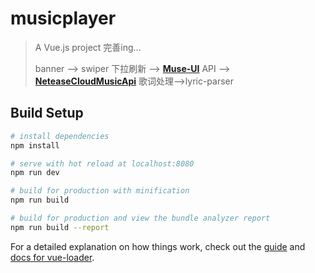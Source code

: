 # musicplayer

> A Vue.js project
> 完善ing...
>
> banner --> swiper
> 下拉刷新 --> **[Muse-UI](https://muse-ui.org/)**
> API -->**[ NeteaseCloudMusicApi](https://github.com/Binaryify/NeteaseCloudMusicApi)**
> 歌词处理-->lyric-parser

## Build Setup

``` bash
# install dependencies
npm install

# serve with hot reload at localhost:8080
npm run dev

# build for production with minification
npm run build

# build for production and view the bundle analyzer report
npm run build --report
```

For a detailed explanation on how things work, check out the [guide](http://vuejs-templates.github.io/webpack/) and [docs for vue-loader](http://vuejs.github.io/vue-loader).
